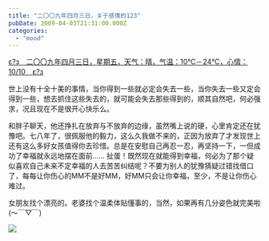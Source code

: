 ```yaml
---
title: "二〇〇九年四月三日，关于感情的123"
pubDate: 2009-04-03T21:31:00.000Z
categories: 
  - "mood"
---
```


[ε?з　二〇〇九年四月三日，星期五，天气：晴，气温：10℃－24℃，心情：10/10　ε?з](https://www.liuweinan.com)

  

世上没有十全十美的事情，当你得到一些就必定会失去一些，当你失去一些又定会得到一些，想去抓住这些失去的，就可能会失去那些得到的，顺其自然吧，何必强求，况且现在不是很开心快乐么。

和胖子聊天，他还挣扎在放弃与不放弃的边缘，虽然嘴上说的硬，心里肯定还在犹豫吧。七八年了，很佩服他的毅力，这么久我做不来的，正因为放弃了才发现世上还有这么多好女孩值得你去珍惜。总是在安慰自己再忍一忍，再坚持一下，一但成功了幸福就永远地摆在面前…… 扯蛋！既然现在就能得到幸福，何必为了那个疑似喜欢自己未来不定幸福的人去苦苦纠结呢？不要为别人的犹豫猜疑过错找借口了，每每让你伤心的MM不是好MM，好MM只会让你幸福，至少，不是让你伤心难过。

女朋友找个漂亮的。老婆找个温柔体贴懂事的，当然，如果再有几分姿色就完美啦(～￣▽￣)

![](http://farm1.static.flickr.com/42/103701718_063422db07_b.jpg)
